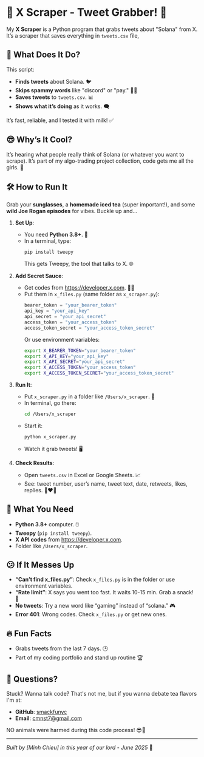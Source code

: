 # 🚀 X Scraper - Tweet Grabber! 🚀

My **X Scraper** is a Python program that grabs tweets about "Solana" from X. 
It’s a scraper that saves everything in `tweets.csv` file, 

## 🤖 What Does It Do?

This script:
- **Finds tweets** about Solana. 🐦
- **Skips spammy words** like "discord" or "pay." 🙅‍♂️
- **Saves tweets** to `tweets.csv`. 📊
- **Shows what it’s doing** as it works. 🗨️

It’s fast, reliable, and I tested it with milk! ✅

## 😎 Why’s It Cool?

It’s hearing what people really think of Solana (or whatever you want to scrape). 
It’s part of my algo-trading project collection, code gets me all the girls. 🎉

## 🛠️ How to Run It

Grab your **sunglasses**, a **homemade iced tea** (super important!), and some **wild Joe Rogan episodes** for vibes. 
Buckle up and...

1. **Set Up**:
   - You need **Python 3.8+**. 🐍
   - In a terminal, type:
     ```bash
     pip install tweepy
     ```
     This gets Tweepy, the tool that talks to X. 🌐

2. **Add Secret Sauce**:
   - Get codes from https://developer.x.com. 🕵️‍♂️
   - Put them in `x_files.py` (same folder as `x_scraper.py`):
     ```python
     bearer_token = "your_bearer_token"
     api_key = "your_api_key"
     api_secret = "your_api_secret"
     access_token = "your_access_token"
     access_token_secret = "your_access_token_secret"
     ```
     Or use environment variables:
     ```bash
     export X_BEARER_TOKEN="your_bearer_token"
     export X_API_KEY="your_api_key"
     export X_API_SECRET="your_api_secret"
     export X_ACCESS_TOKEN="your_access_token"
     export X_ACCESS_TOKEN_SECRET="your_access_token_secret"
     ```

3. **Run It**:
   - Put `x_scraper.py` in a folder like `/Users/x_scraper`. 📁
   - In terminal, go there:
     ```bash
     cd /Users/x_scraper
     ```
   - Start it:
     ```bash
     python x_scraper.py
     ```
   - Watch it grab tweets! 🖥️

4. **Check Results**:
   - Open `tweets.csv` in Excel or Google Sheets. 📈
   - See: tweet number, user’s name, tweet text, date, retweets, likes, replies. 🔄❤️💬

## 🎒 What You Need

- **Python 3.8+** computer. 🖱️
- **Tweepy** (`pip install tweepy`).
- **X API codes** from https://developer.x.com.
- Folder like `/Users/x_scraper`.

## 😕 If It Messes Up

- **“Can’t find x_files.py”**: Check `x_files.py` is in the folder or use environment variables.
- **“Rate limit”**: X says you went too fast. It waits 10-15 min. Grab a snack! 🍕
- **No tweets**: Try a new word like “gaming” instead of “solana.” 🎮
- **Error 401**: Wrong codes. Check `x_files.py` or get new ones.

## 🔥 Fun Facts

- Grabs tweets from the last 7 days. 🕒
- Part of my coding portfolio and stand up routine 🏆

## 🙌 Questions?

Stuck? Wanna talk code? That's not me, but if you wanna debate tea flavors I'm at:
- **GitHub**: [smackfunyc](https://github.com/smackfunyc/chieuminh)
- **Email**: [cmnst7@gmail.com](mailto:cmnst7@gmail.com)

NO animals were harmed during this code process! 😎🌟

---

*Built by [Minh Chieu] in this year of our lord - June 2025* 🚀
